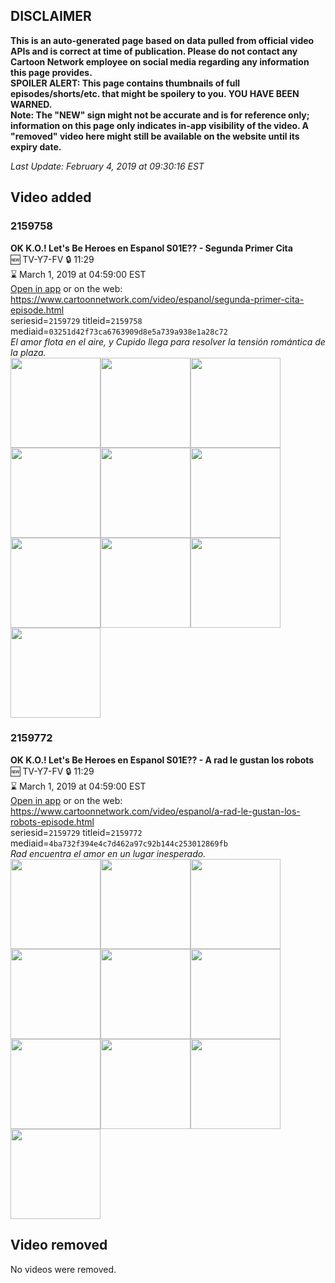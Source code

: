 ## DISCLAIMER
**This is an auto-generated page based on data pulled from official video APIs and is correct at time of publication. Please do not contact any Cartoon Network employee on social media regarding any information this page provides.**  
**SPOILER ALERT: This page contains thumbnails of full episodes/shorts/etc. that might be spoilery to you. YOU HAVE BEEN WARNED.**  
**Note: The "NEW" sign might not be accurate and is for reference only; information on this page only indicates in-app visibility of the video. A "removed" video here might still be available on the website until its expiry date.**  

_Last Update: February 4, 2019 at 09:30:16 EST_
## Video added
### 2159758
**OK K.O.! Let's Be Heroes en Espanol S01E?? - Segunda Primer Cita**  
🆕 TV-Y7-FV 🔒 11:29  
⌛ March 1, 2019 at 04:59:00 EST  
[Open in app](https://tinyurl.com/y7c4lm2t) or on the web: https://www.cartoonnetwork.com/video/espanol/segunda-primer-cita-episode.html  
seriesid=`2159729` titleid=`2159758` mediaid=`03251d42f73ca6763909d8e5a739a938e1a28c72`  
_El amor flota en el aire, y Cupido llega para resolver la tensión romántica de la plaza._  
<a href="https://s3.amazonaws.com/cartoonorchestrator/2159758_001_1280x720.jpg"><img src="https://s3.amazonaws.com/cartoonorchestrator/2159758_001_640x360.jpg" height="144px" /></a><a href="https://s3.amazonaws.com/cartoonorchestrator/2159758_002_1280x720.jpg"><img src="https://s3.amazonaws.com/cartoonorchestrator/2159758_002_640x360.jpg" height="144px" /></a><a href="https://s3.amazonaws.com/cartoonorchestrator/2159758_003_1280x720.jpg"><img src="https://s3.amazonaws.com/cartoonorchestrator/2159758_003_640x360.jpg" height="144px" /></a><a href="https://s3.amazonaws.com/cartoonorchestrator/2159758_004_1280x720.jpg"><img src="https://s3.amazonaws.com/cartoonorchestrator/2159758_004_640x360.jpg" height="144px" /></a><a href="https://s3.amazonaws.com/cartoonorchestrator/2159758_005_1280x720.jpg"><img src="https://s3.amazonaws.com/cartoonorchestrator/2159758_005_640x360.jpg" height="144px" /></a><a href="https://s3.amazonaws.com/cartoonorchestrator/2159758_006_1280x720.jpg"><img src="https://s3.amazonaws.com/cartoonorchestrator/2159758_006_640x360.jpg" height="144px" /></a><a href="https://s3.amazonaws.com/cartoonorchestrator/2159758_007_1280x720.jpg"><img src="https://s3.amazonaws.com/cartoonorchestrator/2159758_007_640x360.jpg" height="144px" /></a><a href="https://s3.amazonaws.com/cartoonorchestrator/2159758_008_1280x720.jpg"><img src="https://s3.amazonaws.com/cartoonorchestrator/2159758_008_640x360.jpg" height="144px" /></a><a href="https://s3.amazonaws.com/cartoonorchestrator/2159758_009_1280x720.jpg"><img src="https://s3.amazonaws.com/cartoonorchestrator/2159758_009_640x360.jpg" height="144px" /></a><a href="https://s3.amazonaws.com/cartoonorchestrator/2159758_010_1280x720.jpg"><img src="https://s3.amazonaws.com/cartoonorchestrator/2159758_010_640x360.jpg" height="144px" /></a>
### 2159772
**OK K.O.! Let's Be Heroes en Espanol S01E?? - A rad le gustan los robots**  
🆕 TV-Y7-FV 🔒 11:29  
⌛ March 1, 2019 at 04:59:00 EST  
[Open in app](https://tinyurl.com/y9wh938j) or on the web: https://www.cartoonnetwork.com/video/espanol/a-rad-le-gustan-los-robots-episode.html  
seriesid=`2159729` titleid=`2159772` mediaid=`4ba732f394e4c7d462a97c92b144c253012869fb`  
_Rad encuentra el amor en un lugar inesperado._  
<a href="https://s3.amazonaws.com/cartoonorchestrator/2159772_001_1280x720.jpg"><img src="https://s3.amazonaws.com/cartoonorchestrator/2159772_001_640x360.jpg" height="144px" /></a><a href="https://s3.amazonaws.com/cartoonorchestrator/2159772_002_1280x720.jpg"><img src="https://s3.amazonaws.com/cartoonorchestrator/2159772_002_640x360.jpg" height="144px" /></a><a href="https://s3.amazonaws.com/cartoonorchestrator/2159772_003_1280x720.jpg"><img src="https://s3.amazonaws.com/cartoonorchestrator/2159772_003_640x360.jpg" height="144px" /></a><a href="https://s3.amazonaws.com/cartoonorchestrator/2159772_004_1280x720.jpg"><img src="https://s3.amazonaws.com/cartoonorchestrator/2159772_004_640x360.jpg" height="144px" /></a><a href="https://s3.amazonaws.com/cartoonorchestrator/2159772_005_1280x720.jpg"><img src="https://s3.amazonaws.com/cartoonorchestrator/2159772_005_640x360.jpg" height="144px" /></a><a href="https://s3.amazonaws.com/cartoonorchestrator/2159772_006_1280x720.jpg"><img src="https://s3.amazonaws.com/cartoonorchestrator/2159772_006_640x360.jpg" height="144px" /></a><a href="https://s3.amazonaws.com/cartoonorchestrator/2159772_007_1280x720.jpg"><img src="https://s3.amazonaws.com/cartoonorchestrator/2159772_007_640x360.jpg" height="144px" /></a><a href="https://s3.amazonaws.com/cartoonorchestrator/2159772_008_1280x720.jpg"><img src="https://s3.amazonaws.com/cartoonorchestrator/2159772_008_640x360.jpg" height="144px" /></a><a href="https://s3.amazonaws.com/cartoonorchestrator/2159772_009_1280x720.jpg"><img src="https://s3.amazonaws.com/cartoonorchestrator/2159772_009_640x360.jpg" height="144px" /></a><a href="https://s3.amazonaws.com/cartoonorchestrator/2159772_010_1280x720.jpg"><img src="https://s3.amazonaws.com/cartoonorchestrator/2159772_010_640x360.jpg" height="144px" /></a>
## Video removed
No videos were removed.

